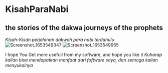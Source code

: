 # KisahParaNabi
## the stories of the dakwa journeys of the prophets 
_Kisah-Kisah perjalanan dakwah para nabi terdahulu_
 ![Screenshot_1653549347](https://user-images.githubusercontent.com/88423102/170439244-454e09c5-fd20-46c4-b577-fdcdd5cce76d.png)
![Screenshot_1653549955](https://user-images.githubusercontent.com/88423102/170439311-93d3c0ec-dd83-488c-a8b9-7514b44b315c.png)

I hope You Get more usefull from my software, and hope you like it
_Kuharap kalian bisa mendapatkan manfaat dari foftware saya, dan semoga kalian menyukainya_

